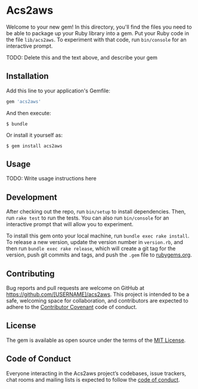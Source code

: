 # Acs2aws

Welcome to your new gem! In this directory, you'll find the files you need to be able to package up your Ruby library into a gem. Put your Ruby code in the file `lib/acs2aws`. To experiment with that code, run `bin/console` for an interactive prompt.

TODO: Delete this and the text above, and describe your gem

## Installation

Add this line to your application's Gemfile:

```ruby
gem 'acs2aws'
```

And then execute:

    $ bundle

Or install it yourself as:

    $ gem install acs2aws

## Usage

TODO: Write usage instructions here

## Development

After checking out the repo, run `bin/setup` to install dependencies. Then, run `rake test` to run the tests. You can also run `bin/console` for an interactive prompt that will allow you to experiment.

To install this gem onto your local machine, run `bundle exec rake install`. To release a new version, update the version number in `version.rb`, and then run `bundle exec rake release`, which will create a git tag for the version, push git commits and tags, and push the `.gem` file to [rubygems.org](https://rubygems.org).

## Contributing

Bug reports and pull requests are welcome on GitHub at https://github.com/[USERNAME]/acs2aws. This project is intended to be a safe, welcoming space for collaboration, and contributors are expected to adhere to the [Contributor Covenant](http://contributor-covenant.org) code of conduct.

## License

The gem is available as open source under the terms of the [MIT License](https://opensource.org/licenses/MIT).

## Code of Conduct

Everyone interacting in the Acs2aws project’s codebases, issue trackers, chat rooms and mailing lists is expected to follow the [code of conduct](https://github.com/[USERNAME]/acs2aws/blob/master/CODE_OF_CONDUCT.md).
